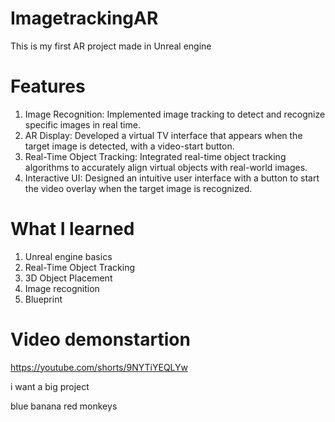 # ImagetrackingAR
This is my first AR project made in Unreal engine

# Features
1. Image Recognition: Implemented image tracking to detect and recognize specific images in real time.
2. AR Display: Developed a virtual TV interface that appears when the target image is detected, with a video-start button.
3. Real-Time Object Tracking: Integrated real-time object tracking algorithms to accurately align virtual objects with real-world images.
3. Interactive UI: Designed an intuitive user interface with a button to start the video overlay when the target image is recognized.

# What I learned
1. Unreal engine basics
2. Real-Time Object Tracking
3. 3D Object Placement
4. Image recognition
6. Blueprint

# Video demonstartion
https://youtube.com/shorts/9NYTiYEQLYw

i want a big project

blue banana
red monkeys
